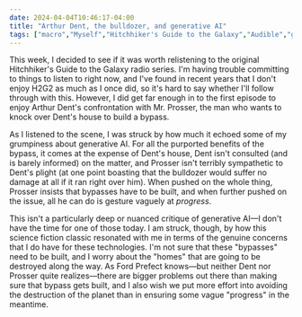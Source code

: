 ```yaml
---
date: 2024-04-04T10:46:17-04:00
title: "Arthur Dent, the bulldozer, and generative AI"
tags: ["macro","Myself","Hitchhiker's Guide to the Galaxy","Audible","generative AI"]
---
```

This week, I decided to see if it was worth relistening to the original Hitchhiker's Guide to the Galaxy radio series. I'm having trouble committing to things to listen to right now, and I've found in recent years that I don't enjoy H2G2 as much as I once did, so it's hard to say whether I'll follow through with this. However, I did get far enough in to the first episode to enjoy Arthur Dent's confrontation with Mr. Prosser, the man who wants to knock over Dent's house to build a bypass.

As I listened to the scene, I was struck by how much it echoed some of my grumpiness about generative AI. For all the purported benefits of the bypass, it comes at the expense of Dent's house, Dent isn't consulted (and is barely informed) on the matter, and Prosser isn't terribly sympathetic to Dent's plight (at one point boasting that the bulldozer would suffer no damage at all if it ran right over him). When pushed on the whole thing, Prosser insists that bypasses have to be built, and when further pushed on the issue, all he can do is gesture vaguely at *progress*. 

This isn't a particularly deep or nuanced critique of generative AI—I don't have the time for one of those today. I am struck, though, by how this science fiction classic resonated with me in terms of the genuine concerns that I do have for these technologies. I'm not sure that these "bypasses" need to be built, and I worry about the "homes" that are going to be destroyed along the way. As Ford Prefect knows—but neither Dent nor Prosser quite realizes—there are bigger problems out there than making sure that bypass gets built, and I also wish we put more effort into avoiding the destruction of the planet than in ensuring some vague "progress" in the meantime.